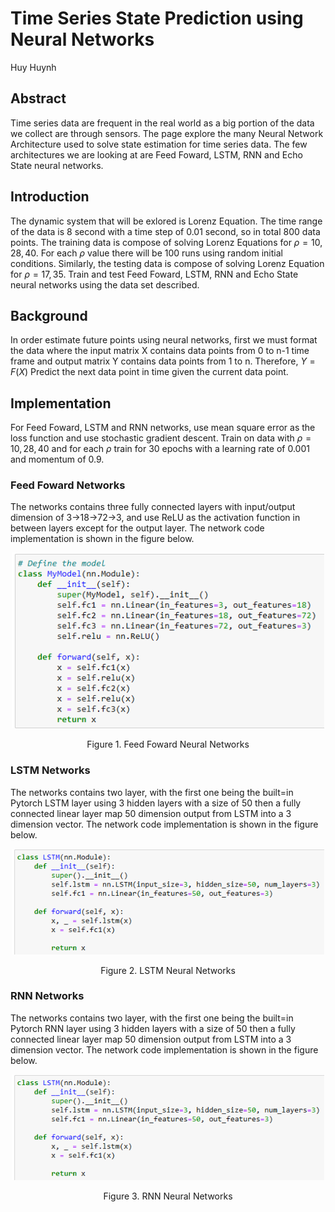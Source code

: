 # Time Series State Prediction using Neural Networks
Huy Huynh

## Abstract
Time series data are frequent in the real world as a big portion of the data we collect are through sensors. The page explore the many Neural Network Architecture used to solve state estimation for time series data. The few architectures we are looking at are Feed Foward, LSTM, RNN and Echo State neural networks.

## Introduction
The dynamic system that will be exlored is Lorenz Equation. The time range of the data is 8 second with a time step of 0.01 second, so in total 800 data points. The training data is compose of solving Lorenz Equations for $\rho=10,28,40$. For each $\rho$ value there will be 100 runs using random initial conditions. Similarly, the testing data is compose of solving Lorenz Equation for $\rho=17,35$. Train and test Feed Foward, LSTM, RNN and Echo State neural networks using the data set described.

## Background
In order estimate future points using neural networks, first we must format the data where the input matrix X contains data points from 0 to n-1 time frame and output matrix Y contains data points from 1 to n. Therefore, $Y=F(X)$ Predict the next data point in time given the current data point.

## Implementation
For Feed Foward, LSTM and RNN networks, use mean square error as the loss function and use stochastic gradient descent. Train on data with $\rho=10,28,40$ and for each $\rho$ train for 30 epochs with a learning rate of 0.001 and momentum of 0.9.

### Feed Foward Networks
The networks contains three fully connected layers with input/output dimension of 3->18->72->3, and use ReLU as the activation function in between layers except for the output layer. The network code implementation is shown in the figure below.

<p align="center">
  <img src="https://github.com/hhuynh000/EE399_HW5/blob/main/resources/FFN.png" width="500"/>
</p>
<p align="center">
  Figure 1. Feed Foward Neural Networks
</p>

### LSTM Networks
The networks contains two layer, with the first one being the built=in Pytorch LSTM layer using 3 hidden layers with a size of 50 then a fully connected linear layer map 50 dimension output from LSTM into a 3 dimension vector. The network code implementation is shown in the figure below.

<p align="center">
  <img src="https://github.com/hhuynh000/EE399_HW5/blob/main/resources/LSTM.png" width="500"/>
</p>
<p align="center">
  Figure 2. LSTM Neural Networks
</p>

### RNN Networks
The networks contains two layer, with the first one being the built=in Pytorch RNN layer using 3 hidden layers with a size of 50 then a fully connected linear layer map 50 dimension output from LSTM into a 3 dimension vector. The network code implementation is shown in the figure below.

<p align="center">
  <img src="https://github.com/hhuynh000/EE399_HW5/blob/main/resources/LSTM.png" width="500"/>
</p>
<p align="center">
  Figure 3. RNN Neural Networks
</p>
